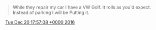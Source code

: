 > While they repair my car I have a VW Golf\. It rolls as you'd expect\. Instead of parking I will be Putting it\.

<img src="../../media/tweet.ico" width="12" /> [Tue Dec 20 17:57:08 +0000 2016](https://twitter.com/DromerDenker/status/811269218373160960)